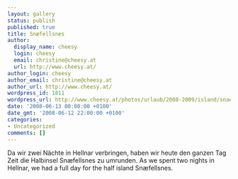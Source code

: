 ```yaml
---
layout: gallery
status: publish
published: true
title: Snæfellsnes
author:
  display_name: cheesy
  login: cheesy
  email: christine@cheesy.at
  url: http://www.cheesy.at/
author_login: cheesy
author_email: christine@cheesy.at
author_url: http://www.cheesy.at/
wordpress_id: 1811
wordpress_url: http://www.cheesy.at/photos/urlaub/2008-2009/island/snaefellsnes/
date: '2008-06-13 00:00:00 +0100'
date_gmt: '2008-06-12 22:00:00 +0100'
categories:
- Uncategorized
comments: []
---
```

<!--:de-->Da wir zwei Nächte in Hellnar verbringen, haben wir heute den ganzen Tag Zeit die Halbinsel Snæfellsnes zu umrunden.
<!--:--><!--:en-->As we spent two nights in Hellnar, we had a full day for the half island Snæfellsnes.
<!--:-->
